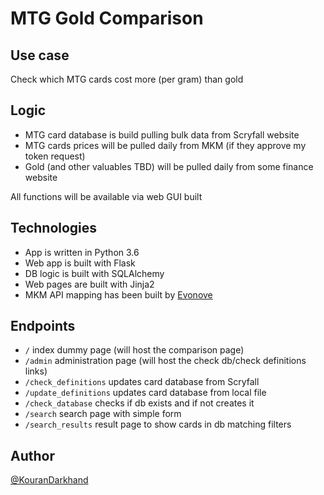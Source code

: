 # MTG Gold Comparison

## Use case
Check which MTG cards cost more (per gram) than gold

## Logic
* MTG card database is build pulling bulk data from Scryfall website
* MTG cards prices will be pulled daily from MKM (if they approve my token request)
* Gold (and other valuables TBD) will be pulled daily from some finance website

All functions will be available via web GUI built

## Technologies
* App is written in Python 3.6
* Web app is built with Flask
* DB logic is built with SQLAlchemy
* Web pages are built with Jinja2
* MKM API mapping has been built by [Evonove](https://github.com/evonove/mkm-sdk)

## Endpoints
* `/` index dummy page (will host the comparison page)
* `/admin` administration page (will host the check db/check definitions links)
* `/check_definitions` updates card database from Scryfall
* `/update_definitions` updates card database from local file
* `/check_database` checks if db exists and if not creates it
* `/search` search page with simple form
* `/search_results` result page to show cards in db matching filters


## Author
[@KouranDarkhand](https://twitter.com/KouranDarkhand)